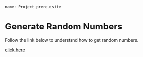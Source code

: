 ```ngMeta
name: Project prereuisite
```

# Generate Random Numbers

Follow the link below to understand how to get random numbers. 

[click here](https://www.w3schools.com/jsref/jsref_random.asp)
